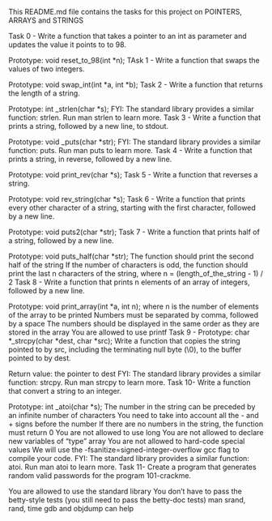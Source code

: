 
This README.md file contains the tasks for this project on POINTERS, ARRAYS and STRINGS

Task 0 - Write a function that takes a pointer to an int as parameter and updates the value it points to to 98.

 Prototype: void reset_to_98(int *n);
TAsk 1 - Write a function that swaps the values of two integers.

 Prototype: void swap_int(int *a, int *b);
Task 2 - Write a function that returns the length of a string.

 Prototype: int _strlen(char *s);
 FYI: The standard library provides a similar function: strlen. Run man strlen to learn more.
Task 3 - Write a function that prints a string, followed by a new line, to stdout.

 Prototype: void _puts(char *str);
 FYI: The standard library provides a similar function: puts. Run man puts to learn more.
Task 4 - Write a function that prints a string, in reverse, followed by a new line.

 Prototype: void print_rev(char *s);
Task 5 - Write a function that reverses a string.

 Prototype: void rev_string(char *s);
Task 6 - Write a function that prints every other character of a string, starting with the first character, followed by a new line.

 Prototype: void puts2(char *str);
Task 7 - Write a function that prints half of a string, followed by a new line.

 Prototype: void puts_half(char *str);
 The function should print the second half of the string
 If the number of characters is odd, the function should print the last n characters of the string, where n = (length_of_the_string - 1) / 2
Task 8 - Write a function that prints n elements of an array of integers, followed by a new line.

 Prototype: void print_array(int *a, int n);
 where n is the number of elements of the array to be printed
 Numbers must be separated by comma, followed by a space
 The numbers should be displayed in the same order as they are stored in the array
 You are allowed to use printf
Task 9 - Prototype: char *_strcpy(char *dest, char *src); Write a function that copies the string pointed to by src, including the terminating null byte (\0), to the buffer pointed to by dest.

 Return value: the pointer to dest
 FYI: The standard library provides a similar function: strcpy. Run man strcpy to learn more.
Task 10- Write a function that convert a string to an integer.

 Prototype: int _atoi(char *s);
 The number in the string can be preceded by an infinite number of characters
 You need to take into account all the - and + signs before the number
 If there are no numbers in the string, the function must return 0
 You are not allowed to use long
 You are not allowed to declare new variables of “type” array
 You are not allowed to hard-code special values
 We will use the -fsanitize=signed-integer-overflow gcc flag to compile your code.
 FYI: The standard library provides a similar function: atoi. Run man atoi to learn more.
Task 11- Create a program that generates random valid passwords for the program 101-crackme.

 You are allowed to use the standard library
 You don’t have to pass the betty-style tests (you still need to pass the betty-doc tests)
 man srand, rand, time
 gdb and objdump can help
